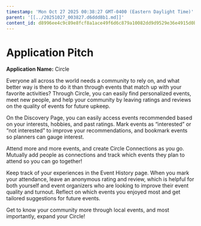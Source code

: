 ```yaml
---
timestamp: 'Mon Oct 27 2025 00:38:27 GMT-0400 (Eastern Daylight Time)'
parent: '[[../20251027_003827.d6ddd8b1.md]]'
content_id: d8996ee4c9c89e8fcf8a1ace49f6d6c879a10082dd9d9529e36e4915d0b1b18b
---
```


# Application Pitch

**Application Name:** Circle

Everyone all across the world needs a community to rely on, and what better way is there to do it than through events that match up with your favorite activities? Through Circle, you can easily find personalized events, meet new people, and help your community by leaving ratings and reviews on the quality of events for future upkeep.

On the Discovery Page, you can easily access events recommended based on your interests, hobbies, and past ratings. Mark events as “interested” or “not interested” to improve your recommendations, and bookmark events so planners can gauge interest.

Attend more and more events, and create Circle Connections as you go. Mutually add people as connections and track which events they plan to attend so you can go together!

Keep track of your experiences in the Event History page. When you mark your attendance, leave an anonymous rating and review, which is helpful for both yourself and event organizers who are looking to improve their event quality and turnout. Reflect on which events you enjoyed most and get tailored suggestions for future events.

Get to know your community more through local events, and most importantly, expand your Circle!
